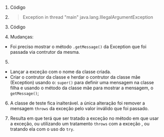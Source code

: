 1. Código

2.  > Exception in thread "main" java.lang.IllegalArgumentException

3. Código

4. Mudanças:  
- Foi preciso mostrar o método ```.getMessage()``` da Exception que foi passada via contrutor da mesma.

5. 
- Lançar a exceção com o nome da classe criada.
- Criar o contrutor da classe e herdar o contrutor da classe mãe (Exception) usando o:
 ```super()``` para definir uma mensagem na classe filha e usando o método da classe mãe para mostrar a mensagem, o ```getMessage()```;
 
6. A classe de teste fica inalterável. a única alteração foi remover a mensagem ```throws``` da exceção pelo valor inválido que foi passado.

7. Resulta em que terá que ser tratado a exceção no método em que usar a exceção, ou utilizando um tratamento ```throws``` com a exceção , ou tratando ela com o uso do ```try```.


